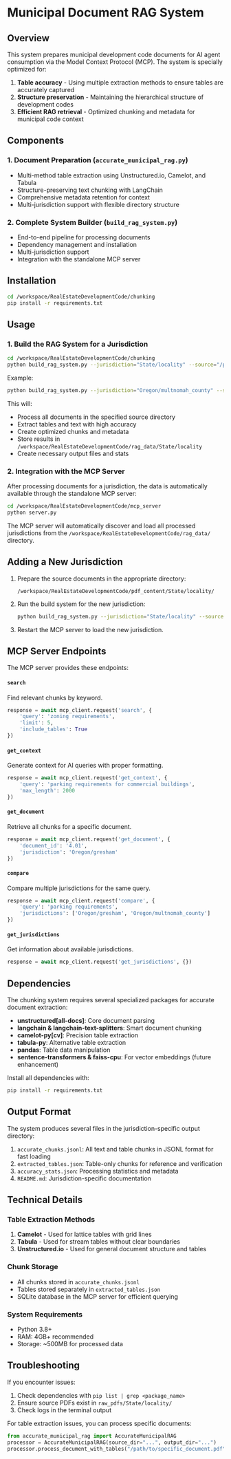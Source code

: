 # Municipal Document RAG System

## Overview
This system prepares municipal development code documents for AI agent consumption via the Model Context Protocol (MCP). The system is specially optimized for:

1. **Table accuracy** - Using multiple extraction methods to ensure tables are accurately captured
2. **Structure preservation** - Maintaining the hierarchical structure of development codes
3. **Efficient RAG retrieval** - Optimized chunking and metadata for municipal code context

## Components

### 1. Document Preparation (`accurate_municipal_rag.py`)
- Multi-method table extraction using Unstructured.io, Camelot, and Tabula
- Structure-preserving text chunking with LangChain
- Comprehensive metadata retention for context
- Multi-jurisdiction support with flexible directory structure

### 2. Complete System Builder (`build_rag_system.py`)
- End-to-end pipeline for processing documents
- Dependency management and installation
- Multi-jurisdiction support
- Integration with the standalone MCP server

## Installation

```bash
cd /workspace/RealEstateDevelopmentCode/chunking
pip install -r requirements.txt
```

## Usage

### 1. Build the RAG System for a Jurisdiction

```bash
cd /workspace/RealEstateDevelopmentCode/chunking
python build_rag_system.py --jurisdiction="State/locality" --source="/path/to/documents"
```

Example:
```bash
python build_rag_system.py --jurisdiction="Oregon/multnomah_county" --source="/workspace/RealEstateDevelopmentCode/pdf_content/Oregon/multnomah_county"
```

This will:
- Process all documents in the specified source directory
- Extract tables and text with high accuracy
- Create optimized chunks and metadata
- Store results in `/workspace/RealEstateDevelopmentCode/rag_data/State/locality`
- Create necessary output files and stats

### 2. Integration with the MCP Server

After processing documents for a jurisdiction, the data is automatically available through the standalone MCP server:

```bash
cd /workspace/RealEstateDevelopmentCode/mcp_server
python server.py
```

The MCP server will automatically discover and load all processed jurisdictions from the `/workspace/RealEstateDevelopmentCode/rag_data/` directory.

## Adding a New Jurisdiction

1. Prepare the source documents in the appropriate directory:
   ```
   /workspace/RealEstateDevelopmentCode/pdf_content/State/locality/
   ```

2. Run the build system for the new jurisdiction:
   ```bash
   python build_rag_system.py --jurisdiction="State/locality" --source="/workspace/RealEstateDevelopmentCode/pdf_content/State/locality"
   ```

3. Restart the MCP server to load the new jurisdiction.

## MCP Server Endpoints

The MCP server provides these endpoints:

#### `search`
Find relevant chunks by keyword.

```python
response = await mcp_client.request('search', {
    'query': 'zoning requirements', 
    'limit': 5,
    'include_tables': True
})
```

#### `get_context`
Generate context for AI queries with proper formatting.

```python
response = await mcp_client.request('get_context', {
    'query': 'parking requirements for commercial buildings',
    'max_length': 2000
})
```

#### `get_document`
Retrieve all chunks for a specific document.

```python
response = await mcp_client.request('get_document', {
    'document_id': '4.01',
    'jurisdiction': 'Oregon/gresham'
})
```

#### `compare`
Compare multiple jurisdictions for the same query.

```python
response = await mcp_client.request('compare', {
    'query': 'parking requirements',
    'jurisdictions': ['Oregon/gresham', 'Oregon/multnomah_county']
})
```

#### `get_jurisdictions`
Get information about available jurisdictions.

```python
response = await mcp_client.request('get_jurisdictions', {})
```

## Dependencies

The chunking system requires several specialized packages for accurate document extraction:

- **unstructured[all-docs]**: Core document parsing
- **langchain & langchain-text-splitters**: Smart document chunking
- **camelot-py[cv]**: Precision table extraction
- **tabula-py**: Alternative table extraction
- **pandas**: Table data manipulation
- **sentence-transformers & faiss-cpu**: For vector embeddings (future enhancement)

Install all dependencies with:
```bash
pip install -r requirements.txt
```

## Output Format

The system produces several files in the jurisdiction-specific output directory:

1. `accurate_chunks.jsonl`: All text and table chunks in JSONL format for fast loading
2. `extracted_tables.json`: Table-only chunks for reference and verification
3. `accuracy_stats.json`: Processing statistics and metadata
4. `README.md`: Jurisdiction-specific documentation

## Technical Details

### Table Extraction Methods
1. **Camelot** - Used for lattice tables with grid lines
2. **Tabula** - Used for stream tables without clear boundaries
3. **Unstructured.io** - Used for general document structure and tables

### Chunk Storage
- All chunks stored in `accurate_chunks.jsonl`
- Tables stored separately in `extracted_tables.json`
- SQLite database in the MCP server for efficient querying

### System Requirements
- Python 3.8+
- RAM: 4GB+ recommended
- Storage: ~500MB for processed data

## Troubleshooting

If you encounter issues:

1. Check dependencies with `pip list | grep <package_name>`
2. Ensure source PDFs exist in `raw_pdfs/State/locality/`
3. Check logs in the terminal output

For table extraction issues, you can process specific documents:

```python
from accurate_municipal_rag import AccurateMunicipalRAG
processor = AccurateMunicipalRAG(source_dir="...", output_dir="...")
processor.process_document_with_tables("/path/to/specific_document.pdf")
```
